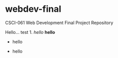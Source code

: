 # webdev-final
CSCI-061 Web Development Final Project Repository

Hello... test 1.
*hello*
__hello__
- hello
* hello